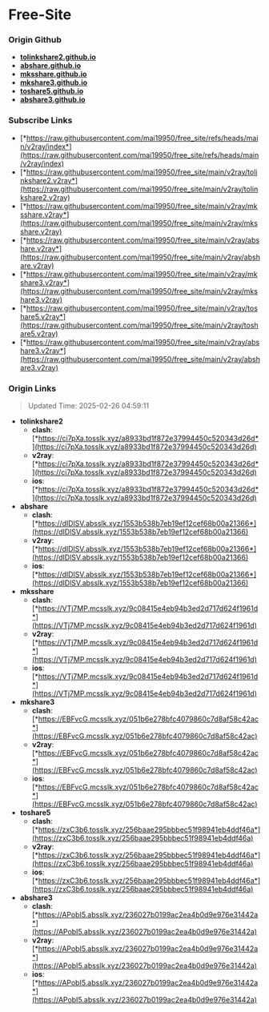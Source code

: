 # Free-Site

### Origin Github

- [**tolinkshare2.github.io**](https://github.com/tolinkshare2/tolinkshare2.github.io)
- [**abshare.github.io**](https://github.com/abshare/abshare.github.io)
- [**mksshare.github.io**](https://github.com/mksshare/mksshare.github.io)
- [**mkshare3.github.io**](https://github.com/mkshare3/mkshare3.github.io)
- [**toshare5.github.io**](https://github.com/toshare5/toshare5.github.io)
- [**abshare3.github.io**](https://github.com/abshare3/abshare3.github.io)

### Subscribe Links

- [*https://raw.githubusercontent.com/mai19950/free_site/refs/heads/main/v2ray/index*](https://raw.githubusercontent.com/mai19950/free_site/refs/heads/main/v2ray/index)
- [*https://raw.githubusercontent.com/mai19950/free_site/main/v2ray/tolinkshare2.v2ray*](https://raw.githubusercontent.com/mai19950/free_site/main/v2ray/tolinkshare2.v2ray)
- [*https://raw.githubusercontent.com/mai19950/free_site/main/v2ray/mksshare.v2ray*](https://raw.githubusercontent.com/mai19950/free_site/main/v2ray/mksshare.v2ray)
- [*https://raw.githubusercontent.com/mai19950/free_site/main/v2ray/abshare.v2ray*](https://raw.githubusercontent.com/mai19950/free_site/main/v2ray/abshare.v2ray)
- [*https://raw.githubusercontent.com/mai19950/free_site/main/v2ray/mkshare3.v2ray*](https://raw.githubusercontent.com/mai19950/free_site/main/v2ray/mkshare3.v2ray)
- [*https://raw.githubusercontent.com/mai19950/free_site/main/v2ray/toshare5.v2ray*](https://raw.githubusercontent.com/mai19950/free_site/main/v2ray/toshare5.v2ray)
- [*https://raw.githubusercontent.com/mai19950/free_site/main/v2ray/abshare3.v2ray*](https://raw.githubusercontent.com/mai19950/free_site/main/v2ray/abshare3.v2ray)

### Origin Links

> Updated Time: 2025-02-26 04:59:11

- **tolinkshare2**
  - **clash**: [*https://ci7pXa.tosslk.xyz/a8933bd1f872e37994450c520343d26d*](https://ci7pXa.tosslk.xyz/a8933bd1f872e37994450c520343d26d)
  - **v2ray**: [*https://ci7pXa.tosslk.xyz/a8933bd1f872e37994450c520343d26d*](https://ci7pXa.tosslk.xyz/a8933bd1f872e37994450c520343d26d)
  - **ios**: [*https://ci7pXa.tosslk.xyz/a8933bd1f872e37994450c520343d26d*](https://ci7pXa.tosslk.xyz/a8933bd1f872e37994450c520343d26d)
- **abshare**
  - **clash**: [*https://dIDlSV.absslk.xyz/1553b538b7eb19ef12cef68b00a21366*](https://dIDlSV.absslk.xyz/1553b538b7eb19ef12cef68b00a21366)
  - **v2ray**: [*https://dIDlSV.absslk.xyz/1553b538b7eb19ef12cef68b00a21366*](https://dIDlSV.absslk.xyz/1553b538b7eb19ef12cef68b00a21366)
  - **ios**: [*https://dIDlSV.absslk.xyz/1553b538b7eb19ef12cef68b00a21366*](https://dIDlSV.absslk.xyz/1553b538b7eb19ef12cef68b00a21366)
- **mksshare**
  - **clash**: [*https://VTj7MP.mcsslk.xyz/9c08415e4eb94b3ed2d717d624f1961d*](https://VTj7MP.mcsslk.xyz/9c08415e4eb94b3ed2d717d624f1961d)
  - **v2ray**: [*https://VTj7MP.mcsslk.xyz/9c08415e4eb94b3ed2d717d624f1961d*](https://VTj7MP.mcsslk.xyz/9c08415e4eb94b3ed2d717d624f1961d)
  - **ios**: [*https://VTj7MP.mcsslk.xyz/9c08415e4eb94b3ed2d717d624f1961d*](https://VTj7MP.mcsslk.xyz/9c08415e4eb94b3ed2d717d624f1961d)
- **mkshare3**
  - **clash**: [*https://EBFvcG.mcsslk.xyz/051b6e278bfc4079860c7d8af58c42ac*](https://EBFvcG.mcsslk.xyz/051b6e278bfc4079860c7d8af58c42ac)
  - **v2ray**: [*https://EBFvcG.mcsslk.xyz/051b6e278bfc4079860c7d8af58c42ac*](https://EBFvcG.mcsslk.xyz/051b6e278bfc4079860c7d8af58c42ac)
  - **ios**: [*https://EBFvcG.mcsslk.xyz/051b6e278bfc4079860c7d8af58c42ac*](https://EBFvcG.mcsslk.xyz/051b6e278bfc4079860c7d8af58c42ac)
- **toshare5**
  - **clash**: [*https://zxC3b6.tosslk.xyz/256baae295bbbec51f98941eb4ddf46a*](https://zxC3b6.tosslk.xyz/256baae295bbbec51f98941eb4ddf46a)
  - **v2ray**: [*https://zxC3b6.tosslk.xyz/256baae295bbbec51f98941eb4ddf46a*](https://zxC3b6.tosslk.xyz/256baae295bbbec51f98941eb4ddf46a)
  - **ios**: [*https://zxC3b6.tosslk.xyz/256baae295bbbec51f98941eb4ddf46a*](https://zxC3b6.tosslk.xyz/256baae295bbbec51f98941eb4ddf46a)
- **abshare3**
  - **clash**: [*https://APobI5.absslk.xyz/236027b0199ac2ea4b0d9e976e31442a*](https://APobI5.absslk.xyz/236027b0199ac2ea4b0d9e976e31442a)
  - **v2ray**: [*https://APobI5.absslk.xyz/236027b0199ac2ea4b0d9e976e31442a*](https://APobI5.absslk.xyz/236027b0199ac2ea4b0d9e976e31442a)
  - **ios**: [*https://APobI5.absslk.xyz/236027b0199ac2ea4b0d9e976e31442a*](https://APobI5.absslk.xyz/236027b0199ac2ea4b0d9e976e31442a)
